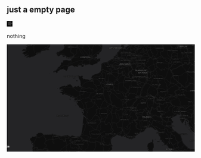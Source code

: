 ## just a empty page

![star.gif](/media/star.gif)

nothing

![background.png](/media/background.png)
